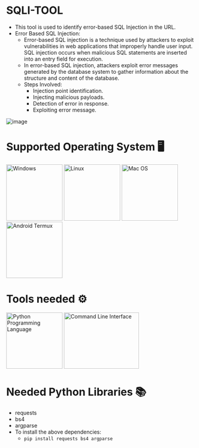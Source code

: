 # SQLI-TOOL
  - This tool is used to identify error-based SQL Injection in the URL.
  - Error Based SQL Injection:
      - Error-based SQL injection is a technique used by attackers to exploit vulnerabilities in web applications that improperly handle user input. SQL injection occurs when malicious SQL statements are inserted into an entry field for execution.
      - In error-based SQL injection, attackers exploit error messages generated by the database system to gather information about the structure and content of the database.
      - Steps Involved:
          - Injection point identification.
          - Injecting malicious payloads.
          - Detection of error in response.
          - Exploiting error message.


![image](https://github.com/prasad-1808/sqli_tool/assets/86564180/a5b33b18-daee-41c0-83ba-055b30e19443)

# Supported Operating System 🖥️
  <img src="https://knowtive.com/wp-content/uploads/2018/04/windows_10.0.0.jpg" width="150px" height="150px" alt="Windows">   <img src="https://logosmarcas.net/wp-content/uploads/2020/09/Linux-Logo.png" width="150px" height="150px" alt="Linux">   <img src="https://www.kindpng.com/picc/m/172-1724310_mac-os-logo-png-transparent-png.png" width="150px" height="150px" alt="Mac OS">   <img src="https://logodix.com/logo/82913.jpg" width="150px" height="150px" alt="Android Termux">
  
# Tools needed ⚙️
  <img src="https://1.bp.blogspot.com/-X5OBU37Ims4/XQexxebsV0I/AAAAAAAAD80/PlMIGUQBY3YwRugZNLvdRaI2Pw_g0jIlgCLcBGAs/s1600/Python%2BProgramming%2BLogo.png" width="150px" height="150px" alt="Python Programming Language">   <img src="https://www.gitkraken.com/wp-content/uploads/2022/02/CLI-stands-forHero.png" width="200px" height="150px" alt="Command Line Interface">
 
# Needed Python Libraries 📚
  - requests
  - bs4
  - argparse
  - To install the above dependencies:
      - `pip install requests bs4 argparse`


